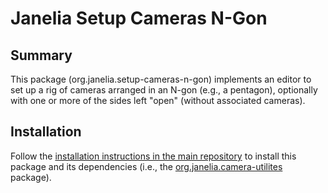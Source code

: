 # Janelia Setup Cameras N-Gon

## Summary
This package (org.janelia.setup-cameras-n-gon) implements an editor to set up a rig of cameras arranged in an N-gon (e.g., a pentagon), optionally with one or more of the sides left "open" (without associated cameras).

## Installation
Follow the [installation instructions in the main repository](https://github.com/JaneliaSciComp/janelia-unity-toolkit/blob/master/README.md#with-dependencies) to install this package and its dependencies (i.e., the [org.janelia.camera-utilites](https://github.com/JaneliaSciComp/janelia-unity-toolkit/tree/master/org.janelia.camera-utilities) package).
